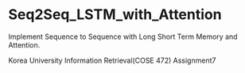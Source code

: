 # Seq2Seq_LSTM_with_Attention
Implement Sequence to Sequence with Long Short Term Memory and Attention.

Korea University Information Retrieval(COSE 472) Assignment7
